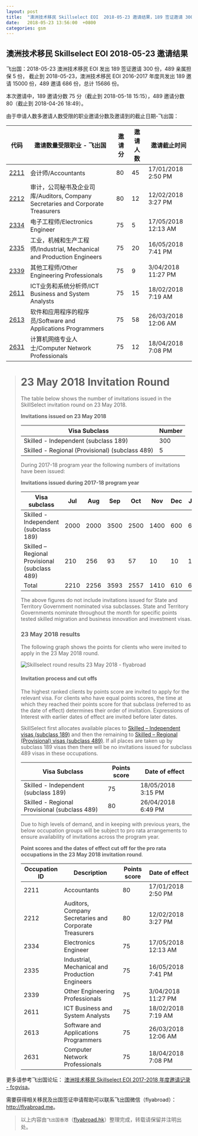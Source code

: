 ```yaml
---
layout: post
title:  "澳洲技术移民 Skillselect EOI  2018-05-23 邀请结果，189 签证邀请 300 份，489 亲属担保 5 份"
date:   2018-05-23 13:56:00  +0800
categories: gsm
---
```


## 澳洲技术移民 Skillselect EOI  2018-05-23 邀请结果

飞出国：2018-05-23 澳洲技术移民 EOI 发出 189 签证邀请 300 份，489 亲属担保 5 份，
截止到 2018-05-23，澳洲技术移民 EOI 2016-2017 年度共发出 189 邀请 15000 份，489 邀请 686 份，总计 15686 份。

本次邀请中，189 邀请分数 75 分（截止到 2018-05-18 15:15），489 邀请分数 80（截止到 2018-04-26 18:49）。

由于申请人数多邀请人数受限的职业邀请分数及邀请到的截止日期-飞出国：

代码 | 邀请数量受限职业 - 飞出国 | 邀请分 | 邀请人数 | 邀请截止时间
---- | ----------------------- | ----- | ------- | -----------
[2211] | 会计师/Accountants | 80 | 45 | 17/01/2018 2:50 PM
[2212] | 审计，公司秘书及企业司库/Auditors, Company Secretaries and Corporate Treasurers | 80 | 12 | 12/02/2018 3:27 PM
[2334] | 电子工程师/Electronics Engineer | 75 | 5 | 17/05/2018 12:13 AM
[2335] | 工业，机械和生产工程师/Industrial, Mechanical and Production Engineers | 75 | 20 | 16/05/2018 7:41 PM
[2339] | 其他工程师/Other Engineering Professionals | 75 | 9 | 3/04/2018 11:27 PM
[2611] | ICT业务和系统分析师/ICT Business and System Analysts | 75 | 15 | 18/02/2018 7:19 AM
[2613] | 软件和应用程序的程序员/Software and Applications Programmers | 75 | 58 | 26/03/2018 12:06 AM
[2631] | 计算机网络专业人士/Computer Network Professionals | 75 | 12 | 18/04/2018 7:08 PM

> # 23 May 2018 Invitation Round
> 
> The table below shows the number of invitations issued in the SkillSelect invitation round on&nbsp;23 May 2018.
> 
> **Invitations issued on 23 May&nbsp;2018**
> 
> | Visa Subclass | Number |
> | --- | --- |
> | Skilled - Independent (subclass 189) | 300 |
> | Skilled - Regional (Provisional) (subclass 489) | 5 |
> 
> During 2017-18 program year the following numbers of invitations have been issued:
> 
> **Invitations issued during 2017-18 program year**
> 
> | Visa subclass | Jul | Aug | Sep | Oct | Nov | Dec | Jan | Feb | Mar | Apr | May | June | Total |
> | --- | --- | --- | --- | --- | --- | --- | --- | --- | --- | --- | --- | --- | --- |
> | Skilled - Independent (subclass 189) | 2000 | 2000 | 3500 | 2500 | 1400 | 600 | 600 | 600 | 600 | 600 | 600 | ​ | 15000 |
> | Skilled – Regional Provisional (subclass 489) | 210 | 256 | 93 | 57 | 10 | 10 | 10 | 10 | 10 | 10 | 10 | ​ | 686 |
> | Total | 2210 | 2256 | 3593 | 2557 | 1410 | 610 | 610 | 610 | 610 | 610 | 610 | ​ | **15686** |
> 
> The above figures do not include invitations issued for State and Territory Government nominated visa subclasses. State and Territory Governments nominate throughout the month for specific points tested skilled migration and business innovation and investment visas.
> 
> ### 23 May 2018 results
> 
> The following graph shows the points for clients who were invited to apply in the&nbsp;23 May 2018 round.
> 
> ![Skillselect round results 23 May 2018 - flyabroad](https://www.homeaffairs.gov.au/WorkinginAustralia/PublishingImages/23052018-skillselect-results.jpg)
> 
> #### Invitation process and cut offs
> 
> The highest ranked clients by points score are invited to apply for the relevant visa. For clients who have equal points scores, the time at which they reached their points score for that subclass (referred to as the date of effect) determines their order of invitation. Expressions of Interest with earlier dates of effect are invited before later dates.
> 
> SkillSelect first allocates available places to 
 [Skilled – Independent visas (subclass 189)](http://js.flyabroad.com.hk/au/189) and then the remaining to 
 [Skilled – Regional (Provisional) visas (subclass 489)](http://js.flyabroad.com.hk/au/489). If all places are taken up by subclass 189 visas then there will be no invitations issued for subclass 489 visas in these occupations.
> 
> | Visa Subclass | Points score | Date of effect |
> | --- | --- | --- |
> | Skilled - Independent (subclass 189) | 75 | 18/05/2018&nbsp; 3:15 PM |
> | Skilled - Regional Provisional (subclass 489) | 80 | 26/04/2018&nbsp; 6:49 PM |
> 
> Due to high levels of demand, and in keeping with previous years, the below occupation groups will be subject to pro rata arrangements to ensure availability of invitations across the program year.
> 
> **Point scores and the dates of effect cut off for the pro rata occupations in the&nbsp;23 May&nbsp;2018 invitation round**.
> 
> | Occupation ID | Description | Points score | Date of effect |
> | --- | --- | --- | --- |
> | 2211 | Accountants | 80 | 17/01/2018&nbsp; 2:50 PM |
> | 2212 | Auditors, Company Secretaries and Corporate Treasurers | 80 | 12/02/2018&nbsp; 3:27 PM |
> | 2334 | Electronics Engineer | 75 | 17/05/2018&nbsp; 12:13 AM |
> | 2335 | Industrial, Mechanical and Production Engineers | 75 | 16/05/2018&nbsp; 7:41 PM |
> | 2339 | Other Engineering Professionals | 75 | 3/04/2018&nbsp; 11:27 PM |
> | 2611 | ICT Business and System Analysts | 75 | 18/02/2018&nbsp; 7:19 AM |
> | 2613 | Software and Applications Programmers | 75 | 26/03/2018&nbsp; 12:06 AM |
> | 2631 | Computer Network Professionals | 75 | 18/04/2018&nbsp; 7:08 PM |

更多请参考飞出国论坛： [澳洲技术移民 Skillselect EOI 2017-2018 年度邀请记录 - fcgvisa](http://bbs.fcgvisa.com/t/skillselect-eoi-2017-2018/24327)。

需要获得相关移民及出国签证申请帮助可以联系飞出国微信（flyabroad）： <a href="http://flyabroad.me/contact" target="_blank">http://flyabroad.me</a>。

> 以上内容由`飞出国香港`（<a href="http://flyabroad.hk/" target="_blank">flyabroad.hk</a>）整理完成，转载请保留并注明出处。

[2211]: http://bbs.fcgvisa.com/t/flyabroad/7058
[2212]: http://bbs.fcgvisa.com/t/flyabroad/7059
[2334]: http://bbs.fcgvisa.com/t/flyabroad/7089
[2335]: http://bbs.fcgvisa.com/t/flyabroad/7090
[2339]: http://bbs.fcgvisa.com/t/flyabroad/7092
[2611]: http://bbs.fcgvisa.com/t/flyabroad/7133
[2613]: http://bbs.fcgvisa.com/t/flyabroad/7134
[2631]: http://bbs.fcgvisa.com/t/flyabroad/7136
